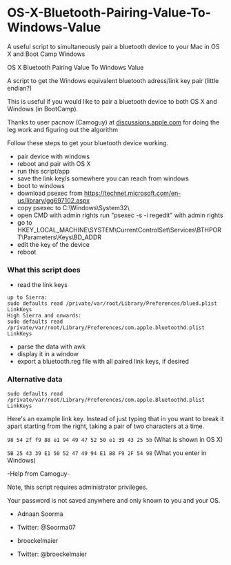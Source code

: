 OS-X-Bluetooth-Pairing-Value-To-Windows-Value
=============================================

A useful script to simultaneously pair a bluetooth device to your Mac in OS X and Boot Camp Windows

OS X Bluetooth Pairing Value To Windows Value

A script to get the Windows equivalent bluetooth adress/link key pair (little endian?)

This is useful if you would like to pair a bluetooth device to both OS X and Windows (in BootCamp).

Thanks to user pacnow (Camoguy) at [discussions.apple.com](https://discussions.apple.com/thread/3113227) for doing the leg work and figuring out the algorithm

Follow these steps to get your bluetooth device working.

-  pair device with windows
-  reboot and pair with OS X
-  run this script/app
-  save the link key/s somewhere you can reach from windows
-  boot to windows
-  download psexec from https://technet.microsoft.com/en-us/library/gg697102.aspx
-  copy psexec to C:\Windows\System32\ 
-  open CMD with admin rights run "psexec -s -i regedit" with admin rights
-  go to HKEY_LOCAL_MACHINE\SYSTEM\CurrentControlSet\Services\BTHPORT\Parameters\Keys\BD_ADDR
-  edit the key of the device
-  reboot

### What this script does

- read the link keys
```
up to Sierra:
sudo defaults read /private/var/root/Library/Preferences/blued.plist LinkKeys
High Sierra and onwards:
sudo defaults read /private/var/root/Library/Preferences/com.apple.bluetoothd.plist LinkKeys
````
- parse the data with awk
- display it in a window
- export a bluetooth.reg file with all paired link keys, if desired

### Alternative data
```sudo defaults read /private/var/root/Library/Preferences/com.apple.Bluetoothd.plist LinkKeys```

Here's an example link key. Instead of just typing that in you want to break it apart starting from the right, taking a pair of two characters at a time.

`98 54 2f f9 88 e1 94 49 47 52 50 e1 39 43 25 5b` (What is shown in OS X)

`5B 25 43 39 E1 50 52 47 49 94 E1 88 F9 2F 54 98` (What you enter in Windows)

 -Help from Camoguy-

Note, this script requires administrator privileges.

Your password is not saved anywhere and only known to you and your OS.

- Adnaan Soorma
- Twitter: @Soorma07

- broeckelmaier
- Twitter: @broeckelmaier
